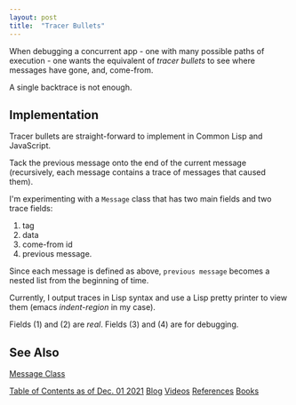 ```yaml
---
layout: post
title:  "Tracer Bullets"
---
```


When debugging a concurrent app - one with many possible paths of execution - one wants the equivalent of *tracer bullets* to see where messages have gone, and, come-from.

A single backtrace is not enough.

## Implementation

Tracer bullets are straight-forward to implement in Common Lisp and JavaScript.

Tack the previous message onto the end of the current message (recursively, each message contains a trace of messages that caused them).

I'm experimenting with a `Message` class that has two main fields and two trace fields:
1. tag
2. data
3. come-from id
4. previous message.

Since each message is defined as above, `previous message` becomes a nested list from the beginning of time.

Currently, I output traces in Lisp syntax and use a Lisp pretty printer to view them (emacs *indent-region* in my case).

Fields (1) and (2) are *real*.  Fields (3) and (4) are for debugging.


## See Also

[Message Class](https://guitarvydas.github.io/2022/04/11/Message-Class.html)

[Table of Contents as of Dec. 01 2021](https://guitarvydas.github.io/2021/12/10/Table-of-Contents-Dec-01-2021.html)
[Blog](https://guitarvydas.github.io)
[Videos](https://www.youtube.com/channel/UC9EJr0nKHwadbHUtc5zHdmQ/videos)
[References](https://guitarvydas.github.io/2021/01/14/References.html)
[Books](https://leanpub.com/u/paul-tarvydas.html)

<script src="https://utteranc.es/client.js" 
        repo="guitarvydas/guitarvydas.github.io" 
        issue-term="pathname" 
        theme="github-light" 
        crossorigin="anonymous" > 
</script> 
